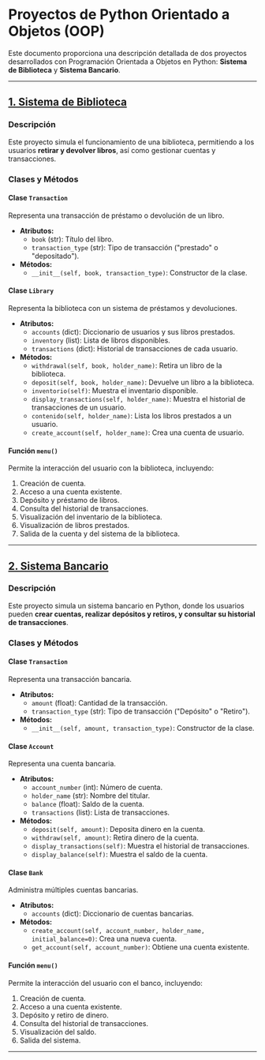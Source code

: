 # Proyectos de Python Orientado a Objetos (OOP)  

Este documento proporciona una descripción detallada de dos proyectos desarrollados con Programación Orientada a Objetos en Python: **Sistema de Biblioteca** y **Sistema Bancario**.  

---

## [1. Sistema de Biblioteca](./biblioteca.py) 

### Descripción  
Este proyecto simula el funcionamiento de una biblioteca, permitiendo a los usuarios **retirar y devolver libros**, así como gestionar cuentas y transacciones.  

### Clases y Métodos  

#### **Clase `Transaction`**  
Representa una transacción de préstamo o devolución de un libro.  
- **Atributos:**  
  - `book` (str): Título del libro.  
  - `transaction_type` (str): Tipo de transacción ("prestado" o "depositado").  
- **Métodos:**  
  - `__init__(self, book, transaction_type)`: Constructor de la clase.  

#### **Clase `Library`**  
Representa la biblioteca con un sistema de préstamos y devoluciones.  
- **Atributos:**  
  - `accounts` (dict): Diccionario de usuarios y sus libros prestados.  
  - `inventory` (list): Lista de libros disponibles.  
  - `transactions` (dict): Historial de transacciones de cada usuario.  
- **Métodos:**  
  - `withdrawal(self, book, holder_name)`: Retira un libro de la biblioteca.  
  - `deposit(self, book, holder_name)`: Devuelve un libro a la biblioteca.  
  - `inventorio(self)`: Muestra el inventario disponible.  
  - `display_transactions(self, holder_name)`: Muestra el historial de transacciones de un usuario.  
  - `contenido(self, holder_name)`: Lista los libros prestados a un usuario.  
  - `create_account(self, holder_name)`: Crea una cuenta de usuario.  

#### **Función `menu()`**  
Permite la interacción del usuario con la biblioteca, incluyendo:  
1. Creación de cuenta.
2. Acceso a una cuenta existente.
3. Depósito y préstamo de libros.
4. Consulta del historial de transacciones.
5. Visualización del inventario de la biblioteca.
6. Visualización de libros prestados.
7. Salida de la cuenta y del sistema de la biblioteca.

---

## [2. Sistema Bancario](./sistema_bancario.py)

### Descripción  
Este proyecto simula un sistema bancario en Python, donde los usuarios pueden **crear cuentas, realizar depósitos y retiros, y consultar su historial de transacciones**.  

### Clases y Métodos  

#### **Clase `Transaction`**  
Representa una transacción bancaria.  
- **Atributos:**  
  - `amount` (float): Cantidad de la transacción.  
  - `transaction_type` (str): Tipo de transacción ("Depósito" o "Retiro").  
- **Métodos:**  
  - `__init__(self, amount, transaction_type)`: Constructor de la clase.  

#### **Clase `Account`**  
Representa una cuenta bancaria.  
- **Atributos:**  
  - `account_number` (int): Número de cuenta.  
  - `holder_name` (str): Nombre del titular.  
  - `balance` (float): Saldo de la cuenta.  
  - `transactions` (list): Lista de transacciones.  
- **Métodos:**  
  - `deposit(self, amount)`: Deposita dinero en la cuenta.  
  - `withdraw(self, amount)`: Retira dinero de la cuenta.  
  - `display_transactions(self)`: Muestra el historial de transacciones.  
  - `display_balance(self)`: Muestra el saldo de la cuenta.  

#### **Clase `Bank`**  
Administra múltiples cuentas bancarias.  
- **Atributos:**  
  - `accounts` (dict): Diccionario de cuentas bancarias.  
- **Métodos:**  
  - `create_account(self, account_number, holder_name, initial_balance=0)`: Crea una nueva cuenta.  
  - `get_account(self, account_number)`: Obtiene una cuenta existente.  

#### **Función `menu()`**  
Permite la interacción del usuario con el banco, incluyendo:  
1. Creación de cuenta.
2. Acceso a una cuenta existente.
3. Depósito y retiro de dinero.
4. Consulta del historial de transacciones.
5. Visualización del saldo.
6. Salida del sistema.

 ---
